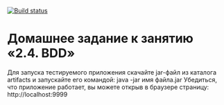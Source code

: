 [![Build status](https://ci.appveyor.com/api/projects/status/d9oih8r61822mpuw/branch/master?svg=true)](https://ci.appveyor.com/project/Samsony1/2-4-bdd/branch/master)

# Домашнее задание к занятию «2.4. BDD»


Для запуска тестируемого приложения скачайте jar-файл из каталога artifacts и запускайте его командой: java -jar имя файла.jar 
Убедиться, что приложение работает, вы можете открыв в браузере страницу: http://localhost:9999



